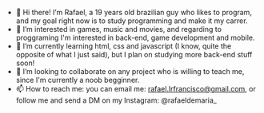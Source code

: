 - 👋 Hi there! I’m Rafael, a 19 years old brazilian guy who likes to program, and my goal right now is to study programming and make it my carrer.
- 👀 I’m interested in games, music and movies, and regarding to proggraming I'm interested in back-end, game development and mobile.
- 🌱 I’m currently learning html, css and javascript (I know, quite the opposite of what I just said), but I plan on studying more back-end stuff soon!
- 💞️ I’m looking to collaborate on any project who is willing to teach me, since I'm currently a noob begginner.
- 📫 How to reach me: you can email me: rafael.lrfrancisco@gmail.com, or follow me and send a DM on my Instagram: @rafaeldemaria_

<!---
rafosos/rafosos is a ✨ special ✨ repository because its `README.md` (this file) appears on your GitHub profile.
You can click the Preview link to take a look at your changes.
--->

